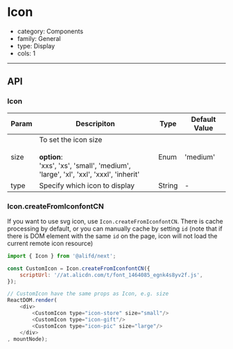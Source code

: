 # Icon

-   category: Components
-   family: General
-   type: Display
-   cols: 1

---

## API

### Icon

| Param | Descripiton  | Type  | Default Value |
| ---- | ---------------------------------------------------- | -------- | ------------ |
| size | To set the icon size<br><br>**option**:<br>'xxs', 'xs', 'small', 'medium', 'large', 'xl', 'xxl', 'xxxl', 'inherit' | Enum   | 'medium' |
| type | Specify which icon to display                         | String   | -        |

### Icon.createFromIconfontCN

If you want to use svg icon, use `Icon.createFromIconfontCN`. There is cache processing by default, or you can manually cache by setting `id` (note that if there is DOM element with the same `id` on the page, icon will not load the current remote icon resource)

```js
import { Icon } from '@alifd/next';

const CustomIcon = Icon.createFromIconfontCN({
    scriptUrl: '//at.alicdn.com/t/font_1464085_egnk4s8yv2f.js',
});

// CustomIcon have the same props as Icon, e.g. size
ReactDOM.render(
    <div>
        <CustomIcon type="icon-store" size="small"/>
        <CustomIcon type="icon-gift"/>
        <CustomIcon type="icon-pic" size="large"/>
    </div>
, mountNode);
```

